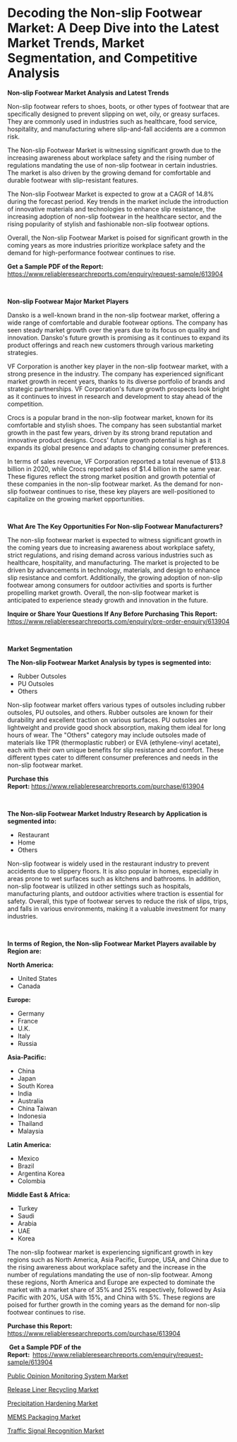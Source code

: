 <p><h1>Decoding the Non-slip Footwear Market: A Deep Dive into the Latest Market Trends, Market Segmentation, and Competitive Analysis</h1></p><p><strong>Non-slip Footwear Market Analysis and Latest Trends</strong></p>
<p><p>Non-slip footwear refers to shoes, boots, or other types of footwear that are specifically designed to prevent slipping on wet, oily, or greasy surfaces. They are commonly used in industries such as healthcare, food service, hospitality, and manufacturing where slip-and-fall accidents are a common risk.</p><p>The Non-slip Footwear Market is witnessing significant growth due to the increasing awareness about workplace safety and the rising number of regulations mandating the use of non-slip footwear in certain industries. The market is also driven by the growing demand for comfortable and durable footwear with slip-resistant features.</p><p>The Non-slip Footwear Market is expected to grow at a CAGR of 14.8% during the forecast period. Key trends in the market include the introduction of innovative materials and technologies to enhance slip resistance, the increasing adoption of non-slip footwear in the healthcare sector, and the rising popularity of stylish and fashionable non-slip footwear options.</p><p>Overall, the Non-slip Footwear Market is poised for significant growth in the coming years as more industries prioritize workplace safety and the demand for high-performance footwear continues to rise.</p></p>
<p><strong>Get a Sample PDF of the Report:&nbsp;</strong> <a href="https://www.reliableresearchreports.com/enquiry/request-sample/613904">https://www.reliableresearchreports.com/enquiry/request-sample/613904</a></p>
<p>&nbsp;</p>
<p><strong>Non-slip Footwear Major Market Players</strong></p>
<p><p>Dansko is a well-known brand in the non-slip footwear market, offering a wide range of comfortable and durable footwear options. The company has seen steady market growth over the years due to its focus on quality and innovation. Dansko's future growth is promising as it continues to expand its product offerings and reach new customers through various marketing strategies.</p><p>VF Corporation is another key player in the non-slip footwear market, with a strong presence in the industry. The company has experienced significant market growth in recent years, thanks to its diverse portfolio of brands and strategic partnerships. VF Corporation's future growth prospects look bright as it continues to invest in research and development to stay ahead of the competition.</p><p>Crocs is a popular brand in the non-slip footwear market, known for its comfortable and stylish shoes. The company has seen substantial market growth in the past few years, driven by its strong brand reputation and innovative product designs. Crocs' future growth potential is high as it expands its global presence and adapts to changing consumer preferences.</p><p>In terms of sales revenue, VF Corporation reported a total revenue of $13.8 billion in 2020, while Crocs reported sales of $1.4 billion in the same year. These figures reflect the strong market position and growth potential of these companies in the non-slip footwear market. As the demand for non-slip footwear continues to rise, these key players are well-positioned to capitalize on the growing market opportunities.</p></p>
<p>&nbsp;</p>
<p><strong>What Are The Key Opportunities For Non-slip Footwear Manufacturers?</strong></p>
<p><p>The non-slip footwear market is expected to witness significant growth in the coming years due to increasing awareness about workplace safety, strict regulations, and rising demand across various industries such as healthcare, hospitality, and manufacturing. The market is projected to be driven by advancements in technology, materials, and design to enhance slip resistance and comfort. Additionally, the growing adoption of non-slip footwear among consumers for outdoor activities and sports is further propelling market growth. Overall, the non-slip footwear market is anticipated to experience steady growth and innovation in the future.</p></p>
<p><strong>Inquire or Share Your Questions If Any Before Purchasing This Report:</strong> <a href="https://www.reliableresearchreports.com/enquiry/pre-order-enquiry/613904">https://www.reliableresearchreports.com/enquiry/pre-order-enquiry/613904</a></p>
<p>&nbsp;</p>
<p><strong>Market Segmentation</strong></p>
<p><strong>The Non-slip Footwear Market Analysis by types is segmented into:</strong></p>
<p><ul><li>Rubber Outsoles</li><li>PU Outsoles</li><li>Others</li></ul></p>
<p><p>Non-slip footwear market offers various types of outsoles including rubber outsoles, PU outsoles, and others. Rubber outsoles are known for their durability and excellent traction on various surfaces. PU outsoles are lightweight and provide good shock absorption, making them ideal for long hours of wear. The "Others" category may include outsoles made of materials like TPR (thermoplastic rubber) or EVA (ethylene-vinyl acetate), each with their own unique benefits for slip resistance and comfort. These different types cater to different consumer preferences and needs in the non-slip footwear market.</p></p>
<p><strong>Purchase this Report:&nbsp;</strong><a href="https://www.reliableresearchreports.com/purchase/613904">https://www.reliableresearchreports.com/purchase/613904</a></p>
<p>&nbsp;</p>
<p><strong>The Non-slip Footwear Market Industry Research by Application is segmented into:</strong></p>
<p><ul><li>Restaurant</li><li>Home</li><li>Others</li></ul></p>
<p><p>Non-slip footwear is widely used in the restaurant industry to prevent accidents due to slippery floors. It is also popular in homes, especially in areas prone to wet surfaces such as kitchens and bathrooms. In addition, non-slip footwear is utilized in other settings such as hospitals, manufacturing plants, and outdoor activities where traction is essential for safety. Overall, this type of footwear serves to reduce the risk of slips, trips, and falls in various environments, making it a valuable investment for many industries.</p></p>
<p>&nbsp;</p>
<p><strong>In terms of Region, the Non-slip Footwear Market Players available by Region are:</strong></p>
<p>
    <p> <strong> North America: </strong>
        <ul>
            <li>United States</li>
            <li>Canada</li>
        </ul>
        </p> 
    <p> <strong> Europe: </strong>
        <ul>
            <li>Germany</li>
            <li>France</li>
            <li>U.K.</li>
            <li>Italy</li>
            <li>Russia</li>
        </ul>
        </p> 
    <p> <strong> Asia-Pacific: </strong>
        <ul>
            <li>China</li>
            <li>Japan</li>
            <li>South Korea</li>
            <li>India</li>
            <li>Australia</li>
            <li>China Taiwan</li>
            <li>Indonesia</li>
            <li>Thailand</li>
            <li>Malaysia</li>
        </ul>
        </p> 
    <p> <strong> Latin America: </strong>
        <ul>
            <li>Mexico</li>
            <li>Brazil</li>
            <li>Argentina Korea</li>
            <li>Colombia</li>
        </ul>
        </p> 
    <p> <strong> Middle East & Africa: </strong>
        <ul>
            <li>Turkey</li>
            <li>Saudi</li>
            <li>Arabia</li>
            <li>UAE</li>
            <li>Korea</li>
        </ul>
    </p>
    </p>
<p><p>The non-slip footwear market is experiencing significant growth in key regions such as North America, Asia Pacific, Europe, USA, and China due to the rising awareness about workplace safety and the increase in the number of regulations mandating the use of non-slip footwear. Among these regions, North America and Europe are expected to dominate the market with a market share of 35% and 25% respectively, followed by Asia Pacific with 20%, USA with 15%, and China with 5%. These regions are poised for further growth in the coming years as the demand for non-slip footwear continues to rise.</p></p>
<p><strong>Purchase this Report: </strong><a href="https://www.reliableresearchreports.com/purchase/613904">https://www.reliableresearchreports.com/purchase/613904</a></p>
<p>&nbsp;<strong>Get a Sample PDF of the Report:&nbsp;&nbsp;</strong><a href="https://www.reliableresearchreports.com/enquiry/request-sample/613904">https://www.reliableresearchreports.com/enquiry/request-sample/613904</a></p>
<p><strong></strong></p>
<p><p><a href="https://medium.com/@penelopeparsons766/public-opinion-monitoring-system-market-size-and-market-trends-complete-industry-overview-2024-to-41e45cb2913b">Public Opinion Monitoring System Market</a></p><p><a href="https://medium.com/@penelopeparsons766/release-liner-recycling-market-share-evolution-and-market-growth-trends-2024-2031-062651b84331">Release Liner Recycling Market</a></p><p><a href="https://medium.com/@penelopeparsons766/precipitation-hardening-market-size-cagr-trends-2024-2030-e8af3ab0c205">Precipitation Hardening Market</a></p><p><a href="https://medium.com/@penelopeparsons766/mems-packaging-nbsp-market-focuses-on-market-share-size-and-projected-forecast-till-2031-03ac4432aaf2">MEMS Packaging Market</a></p><p><a href="https://medium.com/@penelopeparsons766/traffic-signal-recognition-market-analysis-its-cagr-market-segmentation-and-global-industry-a8fb72503c05">Traffic Signal Recognition Market</a></p></p>